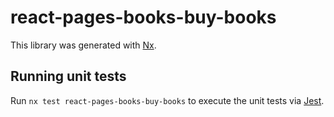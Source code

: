 # react-pages-books-buy-books

This library was generated with [Nx](https://nx.dev).

## Running unit tests

Run `nx test react-pages-books-buy-books` to execute the unit tests via [Jest](https://jestjs.io).
